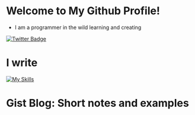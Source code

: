 # Welcome to My Github Profile!

- I am a programmer in the wild learning and creating

[![Twitter Badge](https://img.shields.io/badge/-@vic_magnifico-1ca0f1?style=flat&labelColor=1ca0f1&logo=twitter&logoColor=white&link=https://twitter.com/vic_magnifico)](https://twitter.com/vic_magnifico)


# I write
[![My Skills](https://skillicons.dev/icons?i=go,elixir,haskell,ocaml,scala,js)](https://skillicons.dev)



# Gist Blog: Short notes and examples



<!---
victor-eno/victor-eno is a ✨ special ✨ repository because its `README.md` (this file) appears on your GitHub profile.
You can click the Preview link to take a look at your changes.
--->

